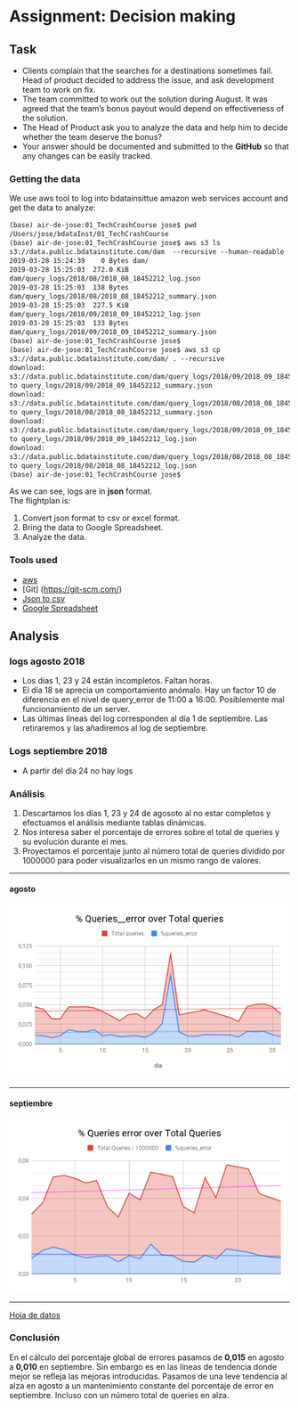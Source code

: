 Assignment: Decision making
===========================

## Task

* Clients complain that the searches for a destinations sometimes fail. Head of product decided to address the issue, and ask development team to work on fix.
* The team committed to work out the solution during August. It was agreed that the team’s bonus payout would depend on effectiveness of the solution.
* The Head of Product ask you to analyze the data and help him to decide whether the team deserve the bonus?
* Your answer should be documented and submitted to the **GitHub** so that any changes can be easily tracked.

### Getting the data

We use aws tool to log into bdatainsittue amazon web services account and get the data to analyze:

```
(base) air-de-jose:01_TechCrashCourse jose$ pwd
/Users/jose/bdataInst/01_TechCrashCourse
(base) air-de-jose:01_TechCrashCourse jose$ aws s3 ls s3://data.public.bdatainstitute.com/dam  --recursive --human-readable
2019-03-28 15:24:39    0 Bytes dam/
2019-03-28 15:25:03  272.0 KiB dam/query_logs/2018/08/2018_08_18452212_log.json
2019-03-28 15:25:03  138 Bytes dam/query_logs/2018/08/2018_08_18452212_summary.json
2019-03-28 15:25:03  227.5 KiB dam/query_logs/2018/09/2018_09_18452212_log.json
2019-03-28 15:25:03  133 Bytes dam/query_logs/2018/09/2018_09_18452212_summary.json
(base) air-de-jose:01_TechCrashCourse jose$ 
(base) air-de-jose:01_TechCrashCourse jose$ aws s3 cp s3://data.public.bdatainstitute.com/dam/ . --recursive
download: s3://data.public.bdatainstitute.com/dam/query_logs/2018/09/2018_09_18452212_summary.json to query_logs/2018/09/2018_09_18452212_summary.json
download: s3://data.public.bdatainstitute.com/dam/query_logs/2018/08/2018_08_18452212_summary.json to query_logs/2018/08/2018_08_18452212_summary.json
download: s3://data.public.bdatainstitute.com/dam/query_logs/2018/09/2018_09_18452212_log.json to query_logs/2018/09/2018_09_18452212_log.json
download: s3://data.public.bdatainstitute.com/dam/query_logs/2018/08/2018_08_18452212_log.json to query_logs/2018/08/2018_08_18452212_log.json
(base) air-de-jose:01_TechCrashCourse jose$ 
```

As we can see, logs are in __json__ format.  
The flightplan is:  

1. Convert json format to csv or excel format. 
2. Bring the data to Google Spreadsheet. 
3. Analyze the data. 

### Tools used
* [aws](https://aws.amazon.com/cli/)
* [Git] (https://git-scm.com/)
* [Json to csv](http://www.convertcsv.com/json-to-csv.htm)
* [Google Spreadsheet](https://www.google.com/sheets/about/)


## Analysis
### logs agosto 2018
* Los días 1, 23 y 24 están incompletos. Faltan horas. 
* El día 18 se aprecia un comportamiento anómalo. Hay un factor 10 de diferencia en el nivel de query_error de 11:00 a 16:00. Posiblemente mal funcionamiento de un server.
*  Las últimas líneas del log corresponden al día 1 de septiembre. Las retiraremos y las añadiremos al log de septiembre.

### Logs septiembre 2018
* A partir del día 24 no hay logs


### Análisis

1. Descartamos los días 1, 23 y 24 de agosoto al no estar completos y efectuamos el análisis mediante tablas dinámicas.
2. Nos interesa saber el porcentaje de errores sobre el total de queries y su evolución durante el mes.
2. Proyectamos el porcentaje junto al número total de queries dividido por 1000000 para poder visualizarlos en un mismo rango de valores.

___

#### agosto
![analisis agosto](./images/analisis_agosto.png)
___

#### septiembre
![analisis agosto](./images/analisis_septiembe.png)

___

[Hoja de datos](https://docs.google.com/spreadsheets/d/1aD-ns7Sn-CkdsqksXtFFtGMtAIE8nYDhm9VCSs9S1P4/edit?usp=sharing)


### Conclusión 

En el cálculo del porcentaje global de errores pasamos de **0,015** en agosto a **0,010** en septiembre. Sin embargo es en las líneas de tendencia donde mejor se refleja las mejoras introducidas. Pasamos de una leve tendencia al alza en agosto a un mantenimiento constante del porcentaje de error en septiembre. Incluso con un número total de queries en alza.

